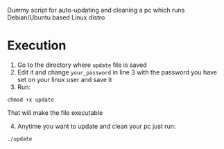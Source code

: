 Dummy script for auto-updating and cleaning a pc which runs Debian/Ubuntu based Linux distro

# Execution 
1. Go to the directory where `update` file is saved
2. Edit it and change `your_password` in line 3 with the password you have set on your linux user and save it
3. Run:

```
chmod +x update
```

That will make the file executable 

4. Anytime you want to update and clean your pc just run:

```
./update
```
